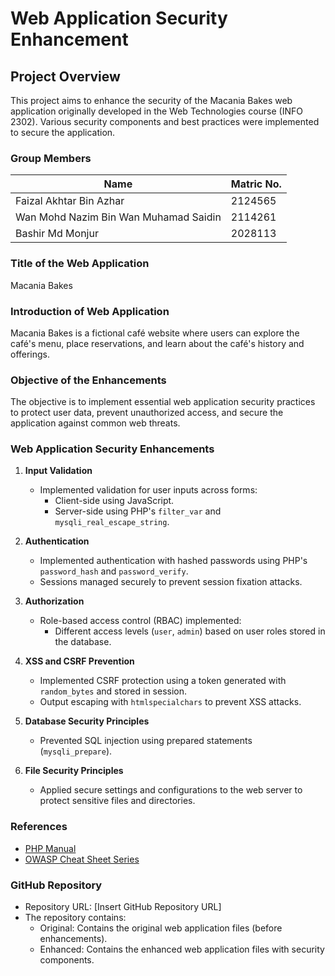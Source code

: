 # Web Application Security Enhancement

## Project Overview
This project aims to enhance the security of the Macania Bakes web application originally developed in the Web Technologies course (INFO 2302). Various security components and best practices were implemented to secure the application.

### Group Members
| Name                 | Matric No.     |
|----------------------|----------------|
| Faizal Akhtar Bin Azhar             | 2124565     |
| Wan Mohd Nazim Bin Wan Muhamad Saidin           | 2114261     |
| Bashir Md Monjur      | 2028113     |

### Title of the Web Application
Macania Bakes

### Introduction of Web Application
Macania Bakes is a fictional café website where users can explore the café's menu, place reservations, and learn about the café's history and offerings.

### Objective of the Enhancements
The objective is to implement essential web application security practices to protect user data, prevent unauthorized access, and secure the application against common web threats.

### Web Application Security Enhancements
1. **Input Validation**
   - Implemented validation for user inputs across forms:
     - Client-side using JavaScript.
     - Server-side using PHP's `filter_var` and `mysqli_real_escape_string`.

2. **Authentication**
   - Implemented authentication with hashed passwords using PHP's `password_hash` and `password_verify`.
   - Sessions managed securely to prevent session fixation attacks.

3. **Authorization**
   - Role-based access control (RBAC) implemented:
     - Different access levels (`user`, `admin`) based on user roles stored in the database.

4. **XSS and CSRF Prevention**
   - Implemented CSRF protection using a token generated with `random_bytes` and stored in session.
   - Output escaping with `htmlspecialchars` to prevent XSS attacks.

5. **Database Security Principles**
   - Prevented SQL injection using prepared statements (`mysqli_prepare`).

6. **File Security Principles**
   - Applied secure settings and configurations to the web server to protect sensitive files and directories.

### References
- [PHP Manual](https://www.php.net/manual/en/)
- [OWASP Cheat Sheet Series](https://cheatsheetseries.owasp.org/)

### GitHub Repository
- Repository URL: [Insert GitHub Repository URL]
- The repository contains:
  - Original: Contains the original web application files (before enhancements).
  - Enhanced: Contains the enhanced web application files with security components.
